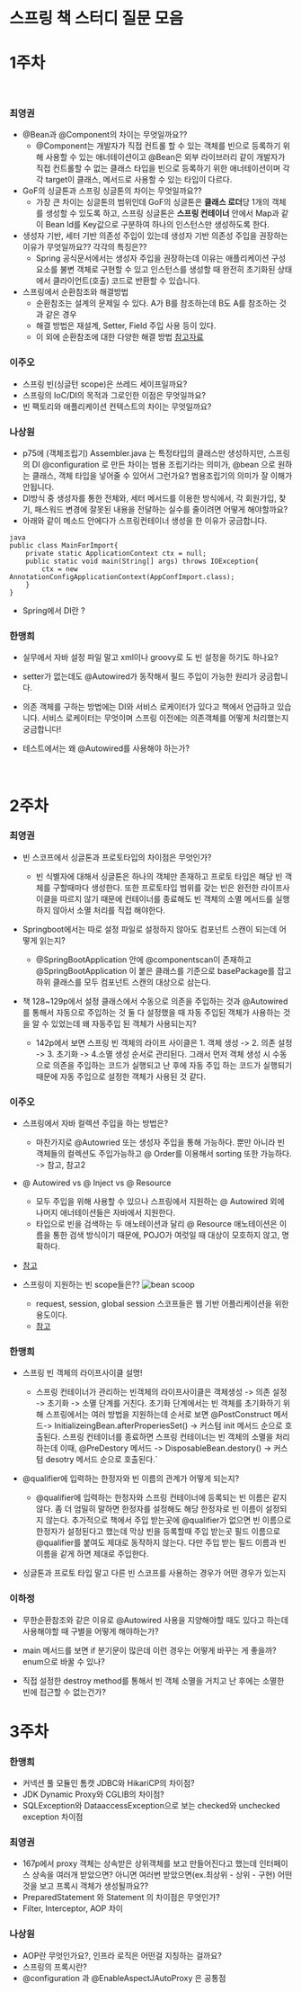 # 스프링 책 스터디 질문 모음

# **1주차**
<br>

### 최영권
- @Bean과 @Component의 차이는 무엇일까요??
    - @Component는 개발자가 직접 컨트롤 할 수 있는 객체를 빈으로 등록하기 위해 사용할 수 있는 애너테이션이고 @Bean은 외부 라이브러리 같이 개발자가 직접 컨트롤할 수 없는 클래스 타입을 빈으로 등록하기 위한 애너테이션이며 각각 target이 클래스, 메서드로 사용할 수 있는 타입이 다르다.
- GoF의 싱글톤과 스프링 싱글톤의 차이는 무엇일까요??
    - 가장 큰 차이는 싱글톤의 범위인데 GoF의 싱글톤은 **클래스 로더**당 1개의 객체를 생성할 수 있도록 하고, 스프링 싱글톤은 **스프링 컨테이너** 안에서 Map과 같이 Bean Id를 Key값으로 구분하여 하나의 인스턴스만 생성하도록 한다.
- 생성자 기반, 세터 기반 의존성 주입이 있는데 생성자 기반 의존성 주입을 권장하는 이유가 무엇일까요?? 각각의 특징은??
    -  Spring 공식문서에서는 생성자 주입을 권장하는데 이유는 애플리케이션 구성 요소를 불변 객체로 구현할 수 있고 인스턴스를 생성할 때 완전히 초기화된 상태에서 클라이언트(호출) 코드로 반환할 수 있습니다.
- 스프링에서 순환참조와 해결방법
    - 순환참조는 설계의 문제일 수 있다. A가 B를 참조하는데 B도 A를 참조하는 것과 같은 경우
    - 해결 방법은 재설계, Setter, Field 주입 사용 등이 있다.
    - 이 외에 순환참조에 대한 다양한 해결 방법 [참고자료](https://www.baeldung.com/circular-dependencies-in-spring)

### 이주오
- 스프링 빈(싱글턴 scope)은 쓰레드 세이프일까요?
- 스프링의 IoC/DI의 목적과 그로인한 이점은 무엇일까요?
- 빈 팩토리와 애플리케이션 컨텍스트의 차이는 무엇일까요?

### 나상원
- p75에 (객체조립기) Assembler.java 는 특정타입의 클래스만 생성하지만, 스프링의 DI @configuration 로 만든 차이는 범용 조립기라는 의미가, @bean 으로 원하는 클래스, 객체 타입을 넣어줄 수 있어서 그런가요? 범용조립기의 의미가 잘 이해가 안됩니다.
- DI방식 중 생성자를 통한 전체와, 세터 메서드를 이용한 방식에서, 각 회원가입, 찾기, 패스워드 변경에 잘못된 내용을 전달하는 실수를 줄이려면 어떻게 해야할까요?
- 아래와 같이 메소드 안에다가 스프링컨테이너 생성을 한 이유가 궁금합니다.
```
java 
public class MainForImport{
    private static ApplicationContext ctx = null;
    public static void main(String[] args) throws IOException{
        ctx = new AnnotationConfigApplicationContext(AppConfImport.class);
    }
}
```
- Spring에서 DI란 ?

### 한맹희
- 실무에서 자바 설정 파일 말고 xml이나 groovy로 도 빈 설정을 하기도 하나요?
- setter가 없는데도 @Autowired가 동작해서 필드 주입이 가능한 원리가 궁금합니다.
- 의존 객체를 구하는 방법에는 DI와 서비스 로케이터가 있다고 책에서 언급하고 있습니다. 서비스 로케이터는 무엇이며 스프링 이전에는 의존객체를 어떻게 처리했는지 궁금합니다!

- 테스트에서는 왜 @Autowired를 사용해야 하는가?

<br>

# **2주차**

### 최영권

- 빈 스코프에서 싱글톤과 프로토타입의 차이점은 무엇인가?
    - 빈 식별자에 대해서 싱글톤은 하나의 객체만 존재하고 프로토 타입은 해당 빈 객체를 구할때마다 생성한다. 또한 프로토타입 범위를 갖는 빈은 완전한 라이프사이클을 따르지 않기 때문에 컨테이너를 종료해도 빈 객체의 소멸 메서드를 실행하지 않아서 소멸 처리를 직접 해야한다.

- Springboot에서는 따로 설정 파일로 설정하지 않아도 컴포넌트 스캔이 되는데 어떻게 읽는지?
    - @SpringBootApplication 안에 @componentscan이 존재하고 @SpringBootApplication 이 붙은 클래스를 기준으로 basePackage를 잡고 하위 클래스를 모두 컴포넌트 스캔의 대상으로 삼는다.

- 책 128~129p에서 설정 클래스에서 수동으로 의존을 주입하는 것과 @Autowired를 통해서 자동으로 주입하는 것 둘 다 설정했을 때 자동 주입된 객체가 사용하는 것을 알 수 있었는데 왜 자동주입 된 객체가 사용되는지?
    - 142p에서 보면 스프링 빈 객체의 라이프 사이클은 1. 객체 생성 -> 2. 의존 설정 -> 3. 초기화 -> 4.소멸 생성 순서로 관리된다. 그래서 먼저 객체 생성 시 수동으로 의존을 주입하는 코드가 실행되고 난 후에 자동 주입 하는 코드가 실행되기 때문에 자동 주입으로 설정한 객체가 사용된 것 같다.

### 이주오
- 스프링에서 자바 컬렉션 주입을 하는 방법은?
    - 마찬가지로 @Autowried 또는 생성자 주입을 통해 가능하다. 뿐만 아니라 빈 객체들의 컬렉션도 주입가능하고 @ Order를 이용해서 sorting 또한 가능하다.
-> 참고, 참고2

- @ Autowired vs @ Inject vs @ Resource
    - 모두 주입을 위해 사용할 수 있으나 스프링에서 지원하는 @ Autowired 외에 나머지 애너테이션들은 자바에서 지원한다.
    - 타입으로 빈을 검색하는 두 애노테이션과 달리 @ Resource 애노테이션은 이름을 통한 검색 방식이기 때문에, POJO가 여럿일 때 대상이 모호하지 않고, 명확하다.
 - [참고](https://withseungryu.tistory.com/65)

- 스프링이 지원하는 빈 scope들은??
     ![bean scoop](https://user-images.githubusercontent.com/56071126/137344165-5f977a93-9642-4dfc-87eb-daa0e7505b0d.png)
    - request, session, global session 스코프들은 웹 기반 어플리케이션을 위한 용도이다.
    - [참고](https://docs.spring.io/spring-framework/docs/3.0.0.M3/reference/html/ch04s04.html)

### 한맹희
- 스프링 빈 객체의 라이프사이클 설명!
    - 스프링 컨테이너가 관리하는 빈객체의 라이프사이클은 객체생성 -> 의존 설정 -> 초기화 -> 소멸 단계를 거친다.
초기화 단계에서는 빈 객체를 초기화하기 위해 스프링에서는 여러 방법을 지원하는데
순서로 보면 @PostConstruct 메서드-> InitializeingBean.afterProperiesSet() -> 커스텀 init 메서드 순으로 호출된다.
스프링 컨테이너를 종료하면 스프링 컨테이너는 빈 객체의 소멸을 처리하는데 이때,
@PreDestory 메서드 -> DisposableBean.destory() -> 커스텀 desotry 메서드 순으로 호출된다.`

- @qualifier에 입력하는 한정자와 빈 이름의 관계가 어떻게 되는지?
    -  @qualifier에 입력하는 한정자와 스프링 컨테이너에 등록되는 빈 이름은 같지 않다. 좀 더 엄밀히 말하면 한정자를 설정해도
해당 한정자로 빈 이름이 설정되지 않는다.
추가적으로 책에서 주입 받는곳에 @qualifier가 없으면 빈 이름으로 한정자가 설정된다고 했는데
막상 빈을 등록할때 주입 받는곳 필드 이름으로 @qualifier를 붙여도 제대로 동작하지 않는다.
다만 주입 받는 필드 이름과 빈이름을 같게 하면 제대로 주입한다.

- 싱글톤과 프로토 타입 말고 다른 빈 스코프를 사용하는 경우가 어떤 경우가 있는지


### 이하정
- 무한순환참조와 같은 이유로 @Autowired 사용을 지양해야할 때도 있다고 하는데 사용해야할 때 구별을 어떻게 해야하는가?

- main 메서드를 보면 if 분기문이 많은데 이런 경우는 어떻게 바꾸는 게 좋을까? enum으로 바꿀 수 있나?

- 직접 설정한 destroy method를 통해서 빈 객체 소멸을 거치고 난 후에는 소멸한 빈에 접근할 수 없는건가?

# **3주차**

### 한맹희
- 커넥션 풀 모듈인 톰캣 JDBC와 HikariCP의 차이점?
- JDK Dynamic Proxy와 CGLIB의 차이점?
- SQLException와 DataaccessException으로 보는 checked와 unchecked exception 차이점

### 최영권
- 167p에서 proxy 객체는 상속받은 상위객체를 보고 만들어진다고 했는데 인터페이스 상속을 여러개 받았으면? 아니면 여러번 받았으면(ex.최상위 - 상위 - 구현) 어떤것을 보고 프록시 객체가 생성될까요??
- PreparedStatement 와 Statement 의 차이점은 무엇인가?
- Filter, Interceptor, AOP 차이

### 나상원
- AOP란 무엇인가요?, 인프라 로직은 어떤걸 지칭하는 걸까요?
- 스프링의 프록시란?
- @configuration 과 @EnableAspectJAutoProxy 은 공통점